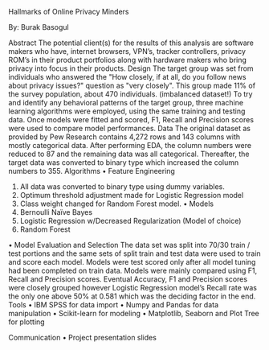 Hallmarks of Online Privacy Minders

By: Burak Basogul

Abstract
The potential client(s) for the results of this analysis are software makers who have, internet browsers, VPN’s, tracker controllers, privacy ROM’s in their product portfolios along with hardware makers who bring privacy into focus in their products.
Design
The target group was set from individuals who answered the "How closely, if at all, do you follow news about privacy issues?" question as "very closely". This group made 11% of the survey population, about 470 individuals. (imbalanced dataset!) To try and identify any behavioral patterns of the target group, three machine learning algorithms were employed, using the same training and testing data. Once models were fitted and scored, F1, Recall and Precision scores were used to compare model performances.
Data
The original dataset as provided by Pew Research contains 4,272 rows and 143 columns with mostly categorical data. After performing EDA, the column numbers were reduced to 87 and the remaining data was all categorical. Thereafter, the target data was converted to binary type which increased the column numbers to 355.
Algorithms 
•	Feature Engineering
1.	All data was converted to binary type using dummy variables.
2.	Optimum threshold adjustment made for Logistic Regression model
3.	Class weight changed for Random Forest model.
•	Models
1.	Bernoulli Naïve Bayes
2.	Logistic Regression w/Decreased Regularization (Model of choice)
3.	Random Forest


•	Model Evaluation and Selection
The data set was split into 70/30 train / test portions and the same sets of split train and test data were used to train and score each model. Models were test scored only after all model tuning had been completed on train data. Models were mainly compared using F1, Recall and Precision scores. Eventual Accuracy, F1 and Precision scores were closely grouped however Logistic Regression model’s Recall rate was the only one above 50% at 0.581 which was the deciding factor in the end.
Tools
•	IBM SPSS for data import
•	Numpy and Pandas for data manipulation
•	Scikit-learn for modeling
•	Matplotlib, Seaborn and Plot Tree for plotting

Communication
•	Project presentation slides
